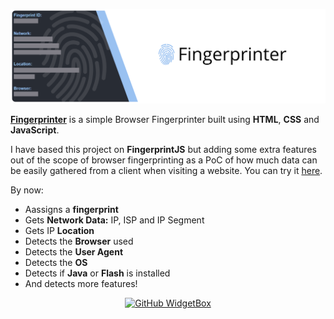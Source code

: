 ![fingerprinter header](/img/fingerprinter.png)

**[Fingerprinter](https://amtzespinosa.github.io/projects/fingerprinter/)** is a simple Browser Fingerprinter built using **HTML**, **CSS** and **JavaScript**.

I have based this project on **FingerprintJS** but adding some extra features out of the scope of browser fingerprinting as a PoC of how much data can be easily gathered from a client when visiting a website. You can try it [here](https://amtzespinosa.github.io/projects/fingerprinter/).

By now: 

- Aassigns a **fingerprint**
- Gets **Network Data:** IP, ISP and IP Segment
- Gets IP **Location**
- Detects the **Browser** used
- Detects the **User Agent**
- Detects the **OS**
- Detects if **Java** or **Flash** is installed
- And detects more features!

<div align="center">

[![GitHub WidgetBox](https://github-widgetbox.vercel.app/api/profile?username=amtzespinosa&data=followers,repositories,stars,commits)](https://amtzespinosa.github.io/)

</div>
